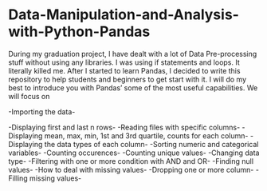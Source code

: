 # Data-Manipulation-and-Analysis-with-Python-Pandas
During my graduation project, I have dealt with a lot of Data Pre-processing stuff without using any libraries. I was using if statements and loops. It literally killed me. After I started to learn Pandas, I decided to write this repository to help students and beginners to get start with it. I will do my best to introduce you with Pandas’ some of the most useful capabilities. 
We will focus on

-Importing the data-

-Displaying first and last n rows-
-Reading files with specific columns-
-Displaying mean, max, min, 1st and 3rd quartile, counts for each column-
-Displaying the data types of each column-
-Sorting numeric and categorical variables-
-Counting occurences-
-Counting unique values-
-Changing data type-
-Filtering with one or more condition with AND and OR-
-Finding null values-
-How to deal with missing values-
-Dropping one or more column-
-Filling missing values-
